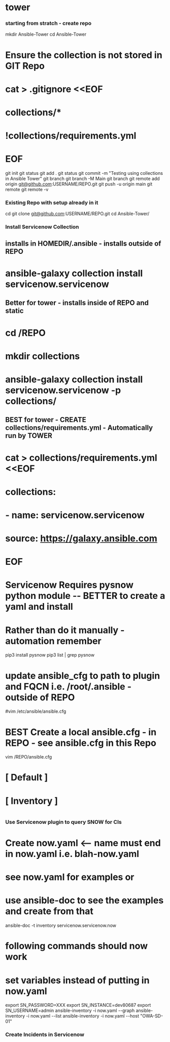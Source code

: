 # tower 
### starting from stratch - create repo
  mkdir Ansible-Tower
  cd Ansible-Tower
#  Ensure the collection is not stored in GIT Repo
#  cat > .gitignore <<EOF
#  collections/*
#  !collections/requirements.yml
#  EOF
  git init
  git status
  git add .
  git status
  git commit -m "Testing using collections in Ansible Tower"
  git branch
  git branch -M Main
  git branch
  git remote add origin git@github.com:USERNAME/REPO.git
  git push -u origin main
  git remote
  git remote -v
### Existing Repo with setup already in it
  cd 
  git clone git@github.com:USERNAME/REPO.git
  cd Ansible-Tower/
### Install Servicenow Collection
  ## installs in HOMEDIR/.ansible - installs outside of REPO
  # ansible-galaxy collection install servicenow.servicenow 
  ## Better for tower - installs inside of REPO and static
  # cd /REPO
  # mkdir collections
  # ansible-galaxy collection install servicenow.servicenow -p collections/
  ## BEST for tower - CREATE collections/requirements.yml - Automatically run by TOWER
#  cat > collections/requirements.yml <<EOF
#  collections:
#  - name: servicenow.servicenow
#    source: https://galaxy.ansible.com
#  EOF
  # Servicenow Requires pysnow python module -- BETTER to create a yaml and install
  # Rather than do it manually - automation remember
  pip3 install pysnow
  pip3 list | grep pysnow
  # update ansible_cfg to path to plugin and FQCN i.e. /root/.ansible  - outside of REPO
  #vim /etc/ansible/ansible.cfg 
  # BEST Create a local ansible.cfg - in REPO - see ansible.cfg in this Repo
  vim /REPO/ansible.cfg
  # [ Default ]
  #
  #
  # [ Inventory ]
  # 
  #
### Use Servicenow plugin to query SNOW for CIs
  # Create now.yaml <-- name must end in now.yaml i.e. blah-now.yaml
  # see now.yaml for examples or
  # use ansible-doc to see the examples and create from that
  ansible-doc -t inventory servicenow.servicenow.now
  # following commands should now work
  # set variables instead of putting in now.yaml
  export SN_PASSWORD=XXX
  export SN_INSTANCE=dev80687
  export SN_USERNAME=admin
  ansible-inventory -i now.yaml --graph
  ansible-inventory -i now.yaml --list
  ansible-inventory -i now.yaml --host "OWA-SD-01"
### Create Incidents in Servicenow

